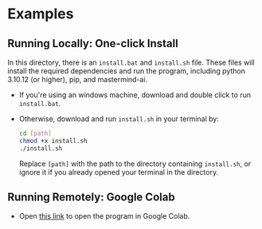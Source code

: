 # Examples

## Running Locally: One-click Install

In this directory, there is an `install.bat` and `install.sh` file. These files will install the required dependencies and run the program, including python 3.10.12 (or higher), pip, and mastermind-ai.

- If you're using an windows machine, download and double click to run `install.bat`.
- Otherwise, download and run `install.sh` in your terminal by:

    ```bash
    cd [path]
    chmod +x install.sh
    ./install.sh
    ```

    Replace `[path]` with the path to the directory containing `install.sh`, or ignore it if you already opened your terminal in the directory.

## Running Remotely: Google Colab

- Open [this link](https://colab.research.google.com/github/FlysonBot/Mastermind/blob/main/examples/mastermind_in_colab.ipynb) to open the program in Google Colab.
